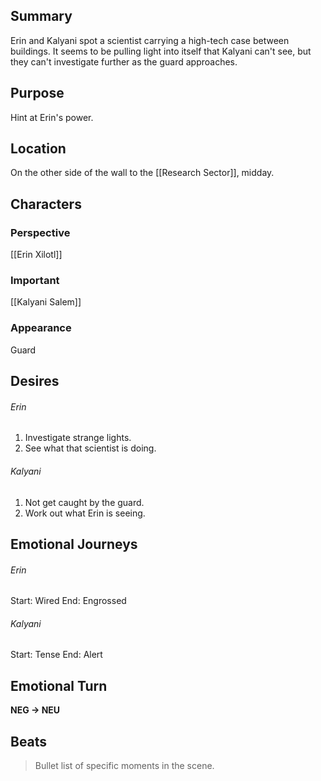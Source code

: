 ## Summary
Erin and Kalyani spot a scientist carrying a high-tech case between buildings. It seems to be pulling light into itself that Kalyani can't see, but they can't investigate further as the guard approaches.
## Purpose
Hint at Erin's power.
## Location
On the other side of the wall to the [[Research Sector]], midday.
## Characters 
### Perspective
[[Erin Xilotl]]
### Important
[[Kalyani Salem]]
### Appearance
Guard
## Desires
###### Erin
1. Investigate strange lights.
2. See what that scientist is doing.
###### Kalyani
1. Not get caught by the guard.
2. Work out what Erin is seeing.
## Emotional Journeys
###### Erin
Start: Wired
End: Engrossed
###### Kalyani
Start: Tense
End: Alert
## Emotional Turn
**NEG -> NEU**
## Beats
> Bullet list of specific moments in the scene.